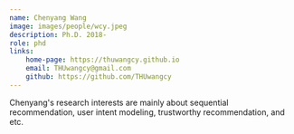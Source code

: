 ```yaml
---
name: Chenyang Wang 
image: images/people/wcy.jpeg  
description: Ph.D. 2018-  
role: phd  
links:
    home-page: https://thuwangcy.github.io  
    email: THUwangcy@gmail.com  
    github: https://github.com/THUwangcy  
--- 
```


Chenyang's research interests are mainly about sequential recommendation, user intent modeling, trustworthy recommendation, and etc.